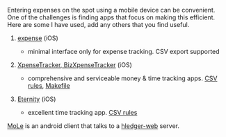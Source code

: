 Entering expenses on the spot using a mobile device can be convenient. One of the challenges is finding apps that focus on making this efficient. Here are some I have used, add any others that you find useful.

1. [expense](http://ela.build/expense) (iOS)
   * minimal interface only for expense tracking. CSV export supported

0. [XpenseTracker, BizXpenseTracker](http://www.silverwaresoftware.com/XpenseTracker.html) (iOS)
   * comprehensive and serviceable money & time tracking apps.
[CSV rules](https://github.com/simonmichael/hledger/blob/master/examples/csv/xpensetracker.csv.rules),
[Makefile](https://gist.github.com/simonmichael/06eed26bcc85c76d1604373418bc6c58)

0. [Eternity](http://www.komorian.com/eternity.html) (iOS)
   * excellent time tracking app.
[CSV rules](https://github.com/simonmichael/hledger/blob/master/examples/csv/eternity.csv.rules)

[MoLe](https://gitlab.com/fdroid/fdroiddata/merge_requests/4450#note_142213241) is an android client that talks to a [hledger-web](http://hledger.org/hledger-web.html) server.
